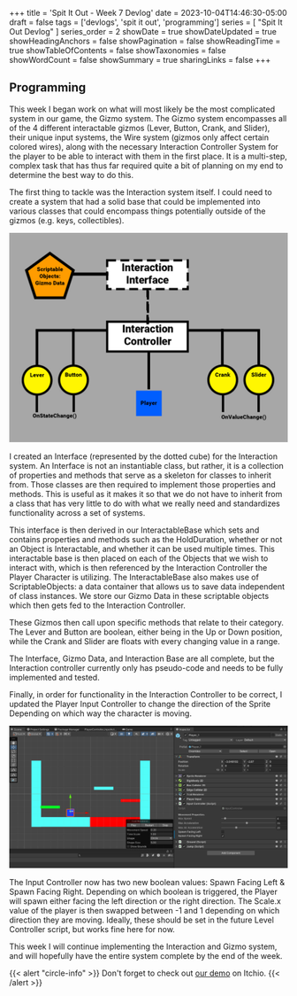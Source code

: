+++
title = 'Spit It Out - Week 7 Devlog'
date = 2023-10-04T14:46:30-05:00
draft = false
tags = ['devlogs', 'spit it out', 'programming']
series = [ "Spit It Out Devlog" ]
series_order = 2
showDate = true
showDateUpdated = true
showHeadingAnchors = false
showPagination = false
showReadingTime = true
showTableOfContents = false
showTaxonomies = false 
showWordCount = false
showSummary = true
sharingLinks = false
+++

Programming
------

This week I began work on what will most likely be the most complicated system in our game, the Gizmo system. The Gizmo system encompasses all of the 4 different interactable gizmos (Lever, Button, Crank, and Slider), their unique input systems, the Wire system (gizmos only affect certain colored wires), along with the necessary Interaction Controller System for the player to be able to interact with them in the first place. It is a multi-step, complex task that has thus far required quite a bit of planning on my end to determine the best way to do this. 

The first thing to tackle was the Interaction system itself. I could need to create a system that had a solid base that could be implemented into various classes that could encompass things potentially outside of the gizmos (e.g. keys, collectibles).

<img class="thumbnailshadow" src="img/img_01.jpg"/>

I created an Interface (represented by the dotted cube) for the Interaction system. An Interface is not an instantiable class, but rather, it is a collection of properties and methods that serve as a skeleton for classes to inherit from. Those classes are then required to implement those properties and methods. This is useful as it makes it so that we do not have to inherit from a class that has very little to do with what we really need and standardizes functionality across a set of systems. 

This interface is then derived in our InteractableBase which sets and contains properties and methods such as the HoldDuration, whether or not an Object is Interactable, and whether it can be used multiple times. This interactable base is then placed on each of the Objects that we wish to interact with, which is then referenced by the Interaction Controller the Player Character is utilizing. The InteractableBase also makes use of ScriptableObjects: a data container that allows us to save data independent of class instances. We store our Gizmo Data in these scriptable objects which then gets fed to the Interaction Controller. 

These Gizmos then call upon specific methods that relate to their category. The Lever and Button are boolean, either being in the Up or Down position, while the Crank and Slider are floats with every changing value in a range. 

The Interface, Gizmo Data, and Interaction Base are all complete, but the Interaction controller currently only has pseudo-code and needs to be fully implemented and tested. 

Finally, in order for functionality in the Interaction Controller to be correct, I updated the Player Input Controller to change the direction of the Sprite Depending on which way the character is moving. 

<img class="thumbnailshadow" src="img/img_02.png"/>

The Input Controller now has two new boolean values: Spawn Facing Left & Spawn Facing Right. Depending on which boolean is triggered, the Player will spawn either facing the left direction or the right direction. The Scale.x value of the player is then swapped between -1 and 1 depending on which direction they are moving. Ideally, these should be set in the future Level Controller script, but works fine here for now. 

This week I will continue implementing the Interaction and Gizmo system, and will hopefully have the entire system complete by the end of the week. 

{{< alert "circle-info" >}}
Don't forget to check out [our demo](https://chknlee.itch.io/spit-it-out) on Itchio.
{{< /alert >}}